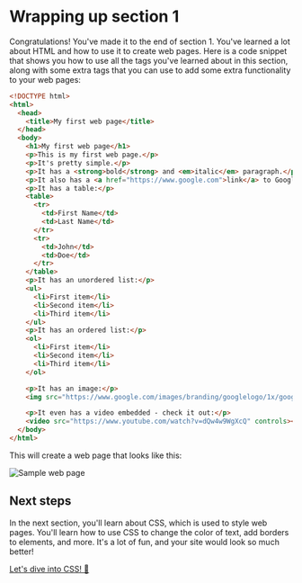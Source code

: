 # Wrapping up section 1

Congratulations! You've made it to the end of section 1. You've learned a lot about HTML and how to use it to create web pages. Here is a code snippet that shows you how to use all the tags you've learned about in this section, along with some extra tags that you can use to add some extra functionality to your web pages:

```html
<!DOCTYPE html>
<html>
  <head>
    <title>My first web page</title>
  </head>
  <body>
    <h1>My first web page</h1>
    <p>This is my first web page.</p>
    <p>It's pretty simple.</p>
    <p>It has a <strong>bold</strong> and <em>italic</em> paragraph.</p>
    <p>It also has a <a href="https://www.google.com">link</a> to Google.</p>
    <p>It has a table:</p>
    <table>
      <tr>
        <td>First Name</td>
        <td>Last Name</td>
      </tr>
      <tr>
        <td>John</td>
        <td>Doe</td>
      </tr>
    </table>
    <p>It has an unordered list:</p>
    <ul>
      <li>First item</li>
      <li>Second item</li>
      <li>Third item</li>
    </ul>
    <p>It has an ordered list:</p>
    <ol>
      <li>First item</li>
      <li>Second item</li>
      <li>Third item</li>
    </ol>

    <p>It has an image:</p>
    <img src="https://www.google.com/images/branding/googlelogo/1x/googlelogo_color_272x92dp.png" alt="Google logo" />

    <p>It even has a video embedded - check it out:</p>
    <video src="https://www.youtube.com/watch?v=dQw4w9WgXcQ" controls></video>
  </body>
</html>
```

This will create a web page that looks like this:

![Sample web page](sample.png)

## Next steps

In the next section, you'll learn about CSS, which is used to style web pages. You'll learn how to use CSS to change the color of text, add borders to elements, and more. It's a lot of fun, and your site would look so much better!

[Let's dive into CSS! 🌈](../Section_2/Lesson_0_Intro_to_CSS.md)
